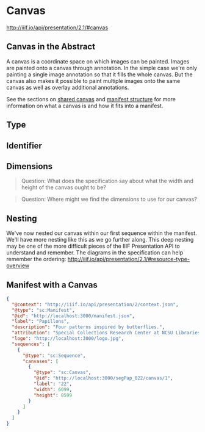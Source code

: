 # Canvas

http://iiif.io/api/presentation/2.1/#canvas

## Canvas in the Abstract

<!-- #todo:0 harmonize with language from presentation/shared-canvas.md -->
A canvas is a coordinate space on which images can be painted. Images are painted onto a canvas through annotation. In the simple case we're only painting a single image annotation so that it fills the whole canvas. But the canvas also makes it possible to paint multiple images onto the same canvas as well as overlay additional annotations.

See the sections on [shared canvas](presentation/shared-canvas.md) and [manifest structure](presentation/manifest-structure.md) for more information on what a canvas is and how it fits into a manifest.

## Type

## Identifier

## Dimensions



> Question: What does the specification say about what the width and height of the canvas ought to be?

> Question: Where might we find the dimensions to use for our canvas?
<!-- The info.json of the image -->

## Nesting

We've now nested our canvas within our first sequence within the manifest. We'll have more nesting like this as we go further along. This deep nesting may be one of the more difficult pieces of the IIIF Presentation API to understand and remember. The diagrams in the specification can help remember the ordering: http://iiif.io/api/presentation/2.1/#resource-type-overview

## Manifest with a Canvas

```json
{
  "@context": "http://iiif.io/api/presentation/2/context.json",
  "@type": "sc:Manifest",
  "@id": "http://localhost:3000/manifest.json",
  "label": "Papillons",
  "description": "Four patterns inspired by butterflies.",
  "attribution": "Special Collections Research Center at NCSU Libraries",
  "logo": "http://localhost:3000/logo.jpg",
  "sequences": [
    {
      "@type": "sc:Sequence",
      "canvases": [
        {
          "@type": "sc:Canvas",
          "@id": "http://localhost:3000/segPap_022/canvas/1",
          "label": "22",
          "width": 6099,
          "height": 8599
        }
      ]
    }
  ]
}
```
